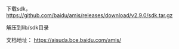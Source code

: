 
下载sdk，
https://github.com/baidu/amis/releases/download/v2.9.0/sdk.tar.gz

解压到lib/sdk目录


文档地址：
https://aisuda.bce.baidu.com/amis/